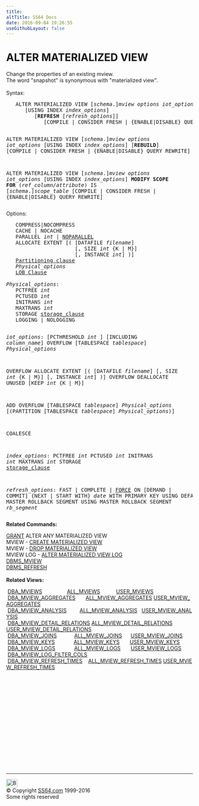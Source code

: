 ```yaml
---
title:
altTitle: SS64 Docs
date: 2016-09-04 19:26:55
useGithubLayout: false
---
```

<!-- #BeginLibraryItem "/Library/head_ora.lbi" --><!-- #EndLibraryItem --><h1>ALTER MATERIALIZED VIEW</h1> 
<p>Change the properties of an existing mview. <br>
  The word "snapshot" 
  is synonymous with "materialized view". <br>
  <br>
  Syntax:</p>
<pre>   ALTER MATERIALIZED VIEW [<i>schema</i>.]<i>mview</i> <i>options iot_options
      </i>[USING INDEX <i>index_options</i>]
         [<b>REFRESH</b> [<i>refresh_options</i>]]
            [COMPILE | CONSIDER FRESH | {ENABLE|DISABLE} QUERY REWRITE]

   ALTER MATERIALIZED VIEW [<i>schema</i>.]<i>mview</i> <i>options iot_options
      </i>[USING INDEX <i>index_options</i>]
         [<b>REBUILD</b>]
            [COMPILE | CONSIDER FRESH | {ENABLE|DISABLE} QUERY REWRITE]

   ALTER MATERIALIZED VIEW [<i>schema</i>.]<i>mview</i> <i>options iot_options
      </i>[USING INDEX <i>index_options</i>]
         <b>MODIFY SCOPE FOR</b> (<i>ref_column/attribute</i>) IS [<i>schema</i>.]<i>scope_table</i>
            [COMPILE | CONSIDER FRESH | {ENABLE|DISABLE} QUERY REWRITE]
</pre>
<p>Options: </p>
<pre>   COMPRESS|NOCOMPRESS
   CACHE | NOCACHE
   PARALLEL <i>int</i> | <u>NOPARALLEL</u>
   ALLOCATE EXTENT [( [DATAFILE <i>filename</i>]
                      [, SIZE <i>int</i> {K | M}]
                      [, INSTANCE <i>int</i>] )]
   <a href="clause_partition.html">Partitioning clause</a>
   <i>Physical_options</i>
   <a href="clause_lob.html">LOB Clause</a>
<i>
Physical_options</i>:
   PCTFREE <i>int</i>
   PCTUSED <i>int</i>
   INITRANS <i>int</i>
   MAXTRANS <i>int</i>
   STORAGE <a href="clause_storage.html">storage_clause</a>
   LOGGING | NOLOGGING

<i>iot_options</i>:
   [PCTHRESHOLD <i>int</i> ] [INCLUDING <i>column_name</i>] 
      OVERFLOW [TABLESPACE <i>tablespace</i>] <i>Physical_options</i>

   OVERFLOW ALLOCATE EXTENT [( [DATAFILE <i>filename</i>]
                            [, SIZE <i>int</i> {K | M}]
                            [, INSTANCE <i>int</i>] )]
   OVERFLOW DEALLOCATE UNUSED [KEEP <i>int</i> {K | M}]

   ADD OVERFLOW [TABLESPACE <i>tablespace</i>] <i>Physical_options</i>
      [(PARTITION [TABLESPACE <i>tablespace</i>] <i>Physical_options</i>)]

   COALESCE

<i>index_options</i>:
   PCTFREE <i>int</i>
   PCTUSED <i>int</i>
   INITRANS <i>int</i>
   MAXTRANS <i>int</i>
   STORAGE <a href="clause_storage.html">storage_clause</a>

<i>refresh_options</i>:
   FAST | COMPLETE | <u>FORCE</u>
   ON [DEMAND | COMMIT]
   {NEXT | START WITH} <i>date</i>
   WITH PRIMARY KEY
   USING DEFAULT MASTER ROLLBACK SEGMENT
   USING MASTER ROLLBACK SEGMENT <i>rb_segment</i></pre>
<p><b> Related Commands:</b></p>
<p><a href="grant.html">GRANT</a> ALTER ANY MATERIALIZED VIEW<br>
  MVIEW - <a href="mview_c.html">CREATE MATERIALIZED VIEW</a><br>
  MVIEW - <a href="mview_d.html">DROP MATERIALIZED VIEW</a><br>
  MVIEW LOG - <a href="mview_log_a.html">ALTER MATERIALIZED VIEW LOG</a>
  <br>
  <a href="../orap/DBMS_MVIEW.html">DBMS_MVIEW</a><br>
  <a href="../orap/DBMS_REFRESH.html">DBMS_REFRESH</a> <br>
  <br>
  <b>Related Views:</b></p>
<p class="code">&nbsp;<a href="../orad/DBA_MVIEWS.html">DBA_MVIEWS</a>&nbsp;&nbsp;&nbsp;&nbsp;&nbsp;&nbsp;&nbsp;&nbsp;&nbsp;&nbsp;&nbsp;&nbsp;&nbsp;&nbsp;&nbsp;&nbsp;&nbsp;<a href="../orad/ALL_MVIEWS.html">ALL_MVIEWS</a>&nbsp;&nbsp;&nbsp;&nbsp;&nbsp;&nbsp;&nbsp;&nbsp;&nbsp;&nbsp;&nbsp;<a href="../orad/USER_MVIEWS.html">USER_MVIEWS</a><br> 
 &nbsp;<a href="../orad/DBA_MVIEW_AGGREGATES.html">DBA_MVIEW_AGGREGATES</a>&nbsp;&nbsp;&nbsp;&nbsp;&nbsp;&nbsp;&nbsp;<a href="../orad/ALL_MVIEW_AGGREGATES.html">ALL_MVIEW_AGGREGATES</a>&nbsp;<a href="../orad/USER_MVIEW_AGGREGATES.html">USER_MVIEW_AGGREGATES</a><br> 
 &nbsp;<a href="../orad/DBA_MVIEW_ANALYSIS.html">DBA_MVIEW_ANALYSIS</a>&nbsp;&nbsp;&nbsp;&nbsp;&nbsp;&nbsp;&nbsp;&nbsp;&nbsp;<a href="../orad/ALL_MVIEW_ANALYSIS.html">ALL_MVIEW_ANALYSIS</a>&nbsp;&nbsp;&nbsp;<a href="../orad/USER_MVIEW_ANALYSIS.html">USER_MVIEW_ANALYSIS</a><br> 
 &nbsp;<a href="../orad/DBA_MVIEW_DETAIL_RELATIONS.html">DBA_MVIEW_DETAIL_RELATIONS</a>  <a href="../orad/ALL_MVIEW_DETAIL_RELATIONS.html">ALL_MVIEW_DETAIL_RELATIONS</a> <a href="../orad/USER_MVIEW_DETAIL_RELATIONS.html">USER_MVIEW_DETAIL_RELATIONS</a><br> 
 &nbsp;<a href="../orad/DBA_MVIEW_JOINS.html">DBA_MVIEW_JOINS</a>&nbsp;&nbsp;&nbsp;&nbsp;&nbsp;&nbsp;&nbsp;&nbsp;&nbsp;&nbsp;&nbsp;&nbsp;<a href="../orad/ALL_MVIEW_JOINS.html">ALL_MVIEW_JOINS</a>&nbsp;&nbsp;&nbsp;&nbsp;&nbsp;&nbsp;<a href="../orad/USER_MVIEW_JOINS.html">USER_MVIEW_JOINS</a><br> 
 &nbsp;<a href="../orad/DBA_MVIEW_KEYS.html">DBA_MVIEW_KEYS</a>&nbsp;&nbsp;&nbsp;&nbsp;&nbsp;&nbsp;&nbsp;&nbsp;&nbsp;&nbsp;&nbsp;&nbsp;&nbsp;<a href="../orad/ALL_MVIEW_KEYS.html">ALL_MVIEW_KEYS</a>&nbsp;&nbsp;&nbsp;&nbsp;&nbsp;&nbsp;&nbsp;<a href="../orad/USER_MVIEW_KEYS.html">USER_MVIEW_KEYS</a><br> 
 &nbsp;<a href="../orad/DBA_MVIEW_LOGS.html">DBA_MVIEW_LOGS</a>&nbsp;&nbsp;&nbsp;&nbsp;&nbsp;&nbsp;&nbsp;&nbsp;&nbsp;&nbsp;&nbsp;&nbsp;&nbsp;<a href="../orad/ALL_MVIEW_LOGS.html">ALL_MVIEW_LOGS</a>&nbsp;&nbsp;&nbsp;&nbsp;&nbsp;&nbsp;&nbsp;<a href="../orad/USER_MVIEW_LOGS.html">USER_MVIEW_LOGS</a> <br> 
 &nbsp;<a href="../orad/DBA_MVIEW_LOG_FILTER_COLS.html">DBA_MVIEW_LOG_FILTER_COLS</a><br> 
&nbsp;<a href="../orad/DBA_MVIEW_REFRESH_TIMES.html">DBA_MVIEW_REFRESH_TIMES</a>&nbsp;&nbsp;&nbsp;&nbsp;<a href="../orad/ALL_MVIEW_REFRESH_TIMES.html">ALL_MVIEW_REFRESH_TIMES</a>&nbsp;<a href="../orad/USER_MVIEW_REFRESH_TIMES.html">USER_MVIEW_REFRESH_TIMES</a>   </p><!-- #BeginLibraryItem "/Library/foot_ora.lbi" --><p>
<!-- oracle-footer -->
<ins class="adsbygoogle" style="display:inline-block;width:300px;height:250px" data-ad-client="ca-pub-6140977852749469" data-ad-slot="4275490898"></ins>
<script>
(adsbygoogle = window.adsbygoogle || []).push({});
</script></p>
<hr>
<div id="bl" class="footer"><a href="mview_a.html#"><img src="../images/top.png" width="30" height="22" alt="Back to the Top"></a></div>
<div id="br" class="footer, tagline">© Copyright <a href="../index.html">SS64.com</a> 1999-2016<br>
Some rights reserved</div><!-- #EndLibraryItem -->

